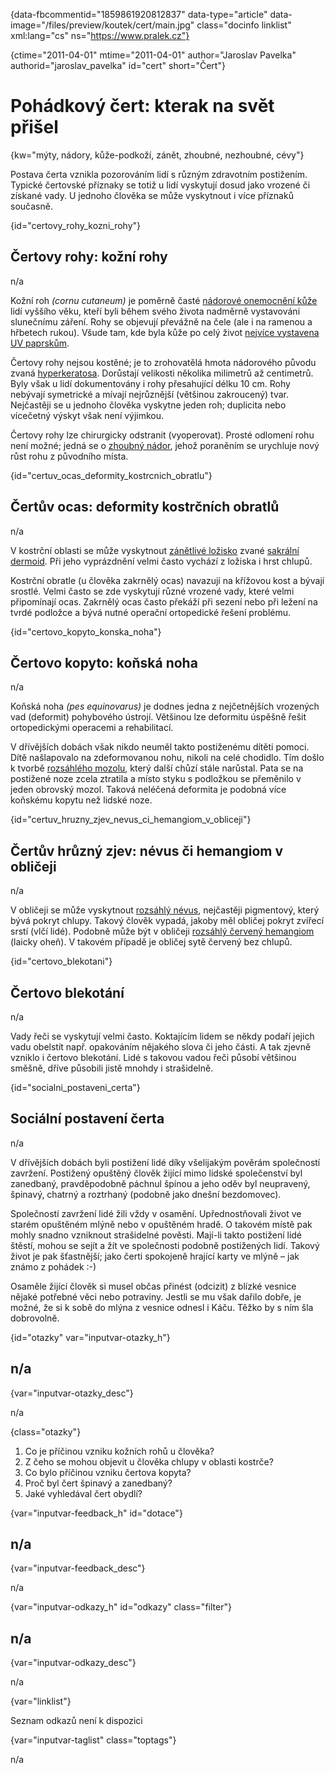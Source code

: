
{data-fbcommentid="1859861920812837" data-type="article" data-image="/files/preview/koutek/cert/main.jpg" class="docinfo linklist" xml:lang="cs" ns="https://www.pralek.cz"}

{ctime="2011-04-01" mtime="2011-04-01" author="Jaroslav Pavelka" authorid="jaroslav_pavelka" id="cert" short="Čert"}

# Pohádkový čert: kterak na svět přišel

<!-- generated attribute kw by user_udpatekw.sh on 2020-04-17, do not edit -->

{kw="mýty, nádory, kůže-podkoží, zánět, zhoubné, nezhoubné, cévy"}

Postava čerta vznikla pozorováním lidí s různým zdravotním postižením. Typické čertovské příznaky se totiž u lidí vyskytují dosud jako vrozené či získané vady. U jednoho člověka se může vyskytnout i více příznaků současně.

{id="certovy\_rohy\_kozni_rohy"}

## Čertovy rohy: kožní rohy

n/a

Kožní roh _(cornu cutaneum)_ je poměrně časté [nádorové onemocnění kůže][1] lidí vyššího věku, kteří byli během svého života nadměrně vystavováni slunečnímu záření. Rohy se objevují převážně na čele (ale i na ramenou a hřbetech rukou). Všude tam, kde byla kůže po celý život [nejvíce vystavena UV paprskům][2].

Čertovy rohy nejsou kostěné; je to zrohovatělá hmota nádorového původu zvaná [hyperkeratosa][3]. Dorůstají velikosti několika milimetrů až centimetrů. Byly však u lidí dokumentovány i rohy přesahující délku 10 cm. Rohy nebývají symetrické a mívají nejrůznější (většinou zakroucený) tvar. Nejčastěji se u jednoho člověka vyskytne jeden roh; duplicita nebo vícečetný výskyt však není výjimkou.

Čertovy rohy lze chirurgicky odstranit (vyoperovat). Prosté odlomení rohu není možné; jedná se o [zhoubný nádor][4], jehož poraněním se urychluje nový růst rohu z původního místa.

{id="certuv\_ocas\_deformity\_kostrcnich\_obratlu"}

## Čertův ocas: deformity kostrčních obratlů

n/a

V kostrční oblasti se může vyskytnout [zánětlivé ložisko][5] zvané [sakrální dermoid][6]. Při jeho vyprázdnění velmi často vychází z ložiska i hrst chlupů.

Kostrční obratle (u člověka zakrnělý ocas) navazují na křížovou kost a bývají srostlé. Velmi často se zde vyskytují různé vrozené vady, které velmi připomínají ocas. Zakrnělý ocas často překáží při sezení nebo při ležení na tvrdé podložce a bývá nutné operační ortopedické řešení problému.

{id="certovo\_kopyto\_konska_noha"}

## Čertovo kopyto: koňská noha

n/a

Koňská noha _(pes equinovarus)_ je dodnes jedna z nejčetnějších vrozených vad (deformit) pohybového ústrojí. Většinou lze deformitu úspěšně řešit ortopedickými operacemi a rehabilitací.

V dřívějších dobách však nikdo neuměl takto postiženému dítěti pomoci. Dítě našlapovalo na zdeformovanou nohu, nikoli na celé chodidlo. Tím došlo k tvorbě [rozsáhlého mozolu][3], který další chůzí stále narůstal. Pata se na postižené noze zcela ztratila a místo styku s podložkou se přeměnilo v jeden obrovský mozol. Taková neléčená deformita je podobná více koňskému kopytu než lidské noze.

{id="certuv\_hruzny\_zjev\_nevus\_ci\_hemangiom\_v_obliceji"}

## Čertův hrůzný zjev: névus či hemangiom v obličeji

n/a

V obličeji se může vyskytnout [rozsáhlý névus][1], nejčastěji pigmentový, který bývá pokryt chlupy. Takový člověk vypadá, jakoby měl obličej pokryt zvířecí srstí (vlčí lidé). Podobně může být v obličeji [rozsáhlý červený hemangiom][7] (laicky oheň). V takovém případě je obličej sytě červený bez chlupů.

{id="certovo_blekotani"}

## Čertovo blekotání

n/a

Vady řeči se vyskytují velmi často. Koktajícím lidem se někdy podaří jejich vadu obelstít např. opakováním nějakého slova či jeho části. A tak zjevně vzniklo i čertovo blekotání. Lidé s takovou vadou řeči působí většinou směšně, dříve působili jistě mnohdy i strašidelně.

{id="socialni\_postaveni\_certa"}

## Sociální postavení čerta

n/a

V dřívějších dobách byli postižení lidé díky všelijakým pověrám společností zavržení. Postižený opuštěný člověk žijící mimo lidské společenství byl zanedbaný, pravděpodobně páchnul špínou a jeho oděv byl neupravený, špinavý, chatrný a roztrhaný (podobně jako dnešní bezdomovec).

Společností zavržení lidé žili vždy v osamění. Upřednostňovali život ve starém opuštěném mlýně nebo v opuštěném hradě. O takovém místě pak mohly snadno vzniknout strašidelné pověsti. Mají-li takto postižení lidé štěstí, mohou se sejít a žít ve společnosti podobně postižených lidí. Takový život je pak šťastnější; jako čerti spokojeně hrající karty ve mlýně – jak známo z pohádek :-)

Osaměle žijící člověk si musel občas přinést (odcizit) z blízké vesnice nějaké potřebné věci nebo potraviny. Jestli se mu však dařilo dobře, je možné, že si k sobě do mlýna z vesnice odnesl i Káču. Těžko by s ním šla dobrovolně.

{id="otazky" var="inputvar-otazky_h"}

## n/a

{var="inputvar-otazky_desc"}

n/a

{class="otazky"}

  1. Co je příčinou vzniku kožních rohů u člověka?
  2. Z čeho se mohou objevit u člověka chlupy v oblasti kostrče?
  3. Co bylo příčinou vzniku čertova kopyta?
  4. Proč byl čert špinavý a zanedbaný?
  5. Jaké vyhledával čert obydlí?

{var="inputvar-feedback_h" id="dotace"}

## n/a

{var="inputvar-feedback_desc"}

n/a

{var="inputvar-odkazy_h" id="odkazy" class="filter"}

## n/a

{var="inputvar-odkazy_desc"}

n/a

{var="linklist"}

Seznam odkazů není k dispozici

{var="inputvar-taglist" class="toptags"}

n/a

 [1]: znamenko-bradavice-rakovina
 [2]: zasady_spravneho_opalovani
 [3]: puchyr_mozol_kuri_oko
 [4]: nezhoubny_nebo_zhoubny_nador
 [5]: zanet
 [6]: zanetlive_lozisko_nad_hyzdovou_ryhou
 [7]: nezhoubne_nadory


